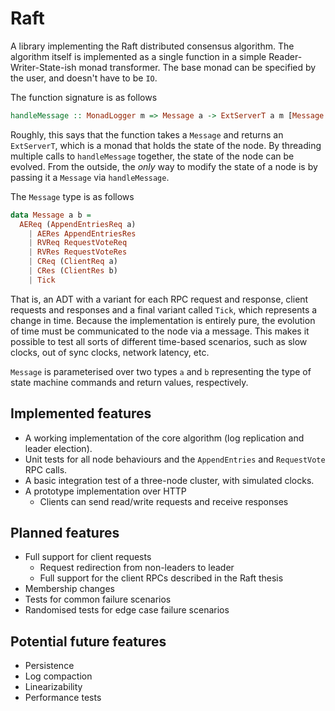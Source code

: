 # Raft

A library implementing the Raft distributed consensus algorithm. The algorithm
itself is implemented as a single function in a simple Reader-Writer-State-ish
monad transformer. The base monad can be specified by the user, and doesn't have
to be `IO`.

The function signature is as follows
```haskell
handleMessage :: MonadLogger m => Message a -> ExtServerT a m [Message a]
```

Roughly, this says that the function takes a `Message` and returns an
`ExtServerT`, which is a monad that holds the state of the node. By threading
multiple calls to `handleMessage` together, the state of the node can be
evolved. From the outside, the _only_ way to modify the state of a node is by
passing it a `Message` via `handleMessage`.

The `Message` type is as follows
```haskell
data Message a b =
  AEReq (AppendEntriesReq a)
    | AERes AppendEntriesRes
    | RVReq RequestVoteReq
    | RVRes RequestVoteRes
    | CReq (ClientReq a)
    | CRes (ClientRes b)
    | Tick
```

That is, an ADT with a variant for each RPC request and response, client
requests and responses and a final variant called `Tick`, which represents a
change in time. Because the implementation is entirely pure, the evolution of
time must be communicated to the node via a message. This makes it possible to
test all sorts of different time-based scenarios, such as slow clocks, out of
sync clocks, network latency, etc.

`Message` is parameterised over two types `a` and `b` representing the type of
state machine commands and return values, respectively.

## Implemented features
- A working implementation of the core algorithm (log replication and leader
  election).
- Unit tests for all node behaviours and the `AppendEntries` and `RequestVote`
  RPC calls.
- A basic integration test of a three-node cluster, with simulated clocks.
- A prototype implementation over HTTP
  - Clients can send read/write requests and receive responses

## Planned features
- Full support for client requests
  - Request redirection from non-leaders to leader
  - Full support for the client RPCs described in the Raft thesis
- Membership changes
- Tests for common failure scenarios
- Randomised tests for edge case failure scenarios

## Potential future features
- Persistence
- Log compaction
- Linearizability
- Performance tests
